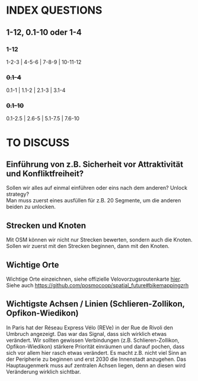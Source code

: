 # INDEX QUESTIONS

## 1-12, 0.1-10 oder 1-4

### 1-12
1-2-3 | 4-5-6 | 7-8-9 | 10-11-12

### <strike>0.1-4</strike>
0.1-1 | 1.1-2 | 2.1-3 | 3.1-4 

### <strike>0.1-10</strike>
0.1-2.5 | 2.6-5 | 5.1-7.5 | 7.6-10


# TO DISCUSS

## Einführung von z.B. Sicherheit vor Attraktivität und Konfliktfreiheit?
Sollen wir alles auf einmal einführen oder eins nach dem anderen? Unlock strategy?   
Man muss zuerst eines ausfüllen für z.B. 20 Segmente, um die anderen beiden zu unlocken. 

## Strecken und Knoten
Mit OSM können wir nicht nur Strecken bewerten, sondern auch die Knoten. Sollen wir zuerst mit den Strecken beginnen, dann mit den Knoten.

## Wichtige Orte
Wichtige Orte einzeichnen, siehe offizielle Velovorzugsroutenkarte [hier](https://twitter.com/posmo_coop/status/1450060311038418945?s=20).          
Siehe auch https://github.com/posmocoop/spatial_future#bikemappingzrh

## Wichtigste Achsen / Linien (Schlieren-Zollikon, Opfikon-Wiedikon) 
In Paris hat der Réseau Express Vélo (REVe) in der Rue de Rivoli den Umbruch angezeigt. Das war das Signal, dass sich wirklich etwas verändert. Wir sollten gewissen Verbindungen (z.B. Schlieren-Zollikon, Opfikon-Wiedikon) stärkere Priorität einräumen und darauf pochen, dass sich vor allem hier rasch etwas verändert. Es macht z.B. nicht viel Sinn an der Peripherie zu beginnen und erst 2030 die Innenstadt anzugehen. Das Hauptaugenmerk muss auf zentralen Achsen liegen, denn an diesen wird Veränderung wirklich sichtbar.



